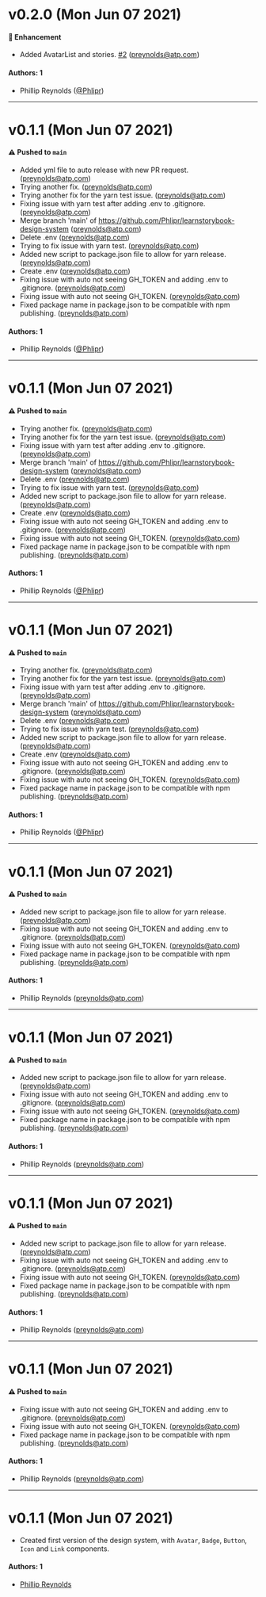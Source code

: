 # v0.2.0 (Mon Jun 07 2021)

#### 🚀 Enhancement

- Added AvatarList and stories. [#2](https://github.com/Phlipr/learnstorybook-design-system/pull/2) (preynolds@atp.com)

#### Authors: 1

- Phillip Reynolds ([@Phlipr](https://github.com/Phlipr))

---

# v0.1.1 (Mon Jun 07 2021)

#### ⚠️ Pushed to `main`

- Added yml file to auto release with new PR request. (preynolds@atp.com)
- Trying another fix. (preynolds@atp.com)
- Trying another fix for the yarn test issue. (preynolds@atp.com)
- Fixing issue with yarn test after adding .env to .gitignore. (preynolds@atp.com)
- Merge branch 'main' of https://github.com/Phlipr/learnstorybook-design-system (preynolds@atp.com)
- Delete .env (preynolds@atp.com)
- Trying to fix issue with yarn test. (preynolds@atp.com)
- Added new script to package.json file to allow for yarn release. (preynolds@atp.com)
- Create .env (preynolds@atp.com)
- Fixing issue with auto not seeing GH_TOKEN and adding .env to .gitignore. (preynolds@atp.com)
- Fixing issue with auto not seeing GH_TOKEN. (preynolds@atp.com)
- Fixed package name in package.json to be compatible with npm publishing. (preynolds@atp.com)

#### Authors: 1

- Phillip Reynolds ([@Phlipr](https://github.com/Phlipr))

---

# v0.1.1 (Mon Jun 07 2021)

#### ⚠️ Pushed to `main`

- Trying another fix. (preynolds@atp.com)
- Trying another fix for the yarn test issue. (preynolds@atp.com)
- Fixing issue with yarn test after adding .env to .gitignore. (preynolds@atp.com)
- Merge branch 'main' of https://github.com/Phlipr/learnstorybook-design-system (preynolds@atp.com)
- Delete .env (preynolds@atp.com)
- Trying to fix issue with yarn test. (preynolds@atp.com)
- Added new script to package.json file to allow for yarn release. (preynolds@atp.com)
- Create .env (preynolds@atp.com)
- Fixing issue with auto not seeing GH_TOKEN and adding .env to .gitignore. (preynolds@atp.com)
- Fixing issue with auto not seeing GH_TOKEN. (preynolds@atp.com)
- Fixed package name in package.json to be compatible with npm publishing. (preynolds@atp.com)

#### Authors: 1

- Phillip Reynolds ([@Phlipr](https://github.com/Phlipr))

---

# v0.1.1 (Mon Jun 07 2021)

#### ⚠️ Pushed to `main`

- Trying another fix. (preynolds@atp.com)
- Trying another fix for the yarn test issue. (preynolds@atp.com)
- Fixing issue with yarn test after adding .env to .gitignore. (preynolds@atp.com)
- Merge branch 'main' of https://github.com/Phlipr/learnstorybook-design-system (preynolds@atp.com)
- Delete .env (preynolds@atp.com)
- Trying to fix issue with yarn test. (preynolds@atp.com)
- Added new script to package.json file to allow for yarn release. (preynolds@atp.com)
- Create .env (preynolds@atp.com)
- Fixing issue with auto not seeing GH_TOKEN and adding .env to .gitignore. (preynolds@atp.com)
- Fixing issue with auto not seeing GH_TOKEN. (preynolds@atp.com)
- Fixed package name in package.json to be compatible with npm publishing. (preynolds@atp.com)

#### Authors: 1

- Phillip Reynolds ([@Phlipr](https://github.com/Phlipr))

---

# v0.1.1 (Mon Jun 07 2021)

#### ⚠️ Pushed to `main`

- Added new script to package.json file to allow for yarn release. (preynolds@atp.com)
- Fixing issue with auto not seeing GH_TOKEN and adding .env to .gitignore. (preynolds@atp.com)
- Fixing issue with auto not seeing GH_TOKEN. (preynolds@atp.com)
- Fixed package name in package.json to be compatible with npm publishing. (preynolds@atp.com)

#### Authors: 1

- Phillip Reynolds (preynolds@atp.com)

---

# v0.1.1 (Mon Jun 07 2021)

#### ⚠️ Pushed to `main`

- Added new script to package.json file to allow for yarn release. (preynolds@atp.com)
- Fixing issue with auto not seeing GH_TOKEN and adding .env to .gitignore. (preynolds@atp.com)
- Fixing issue with auto not seeing GH_TOKEN. (preynolds@atp.com)
- Fixed package name in package.json to be compatible with npm publishing. (preynolds@atp.com)

#### Authors: 1

- Phillip Reynolds (preynolds@atp.com)

---

# v0.1.1 (Mon Jun 07 2021)

#### ⚠️ Pushed to `main`

- Added new script to package.json file to allow for yarn release. (preynolds@atp.com)
- Fixing issue with auto not seeing GH_TOKEN and adding .env to .gitignore. (preynolds@atp.com)
- Fixing issue with auto not seeing GH_TOKEN. (preynolds@atp.com)
- Fixed package name in package.json to be compatible with npm publishing. (preynolds@atp.com)

#### Authors: 1

- Phillip Reynolds (preynolds@atp.com)

---

# v0.1.1 (Mon Jun 07 2021)

#### ⚠️ Pushed to `main`

- Fixing issue with auto not seeing GH_TOKEN and adding .env to .gitignore. (preynolds@atp.com)
- Fixing issue with auto not seeing GH_TOKEN. (preynolds@atp.com)
- Fixed package name in package.json to be compatible with npm publishing. (preynolds@atp.com)

#### Authors: 1

- Phillip Reynolds (preynolds@atp.com)

---

# v0.1.1 (Mon Jun 07 2021)

- Created first version of the design system, with `Avatar`, `Badge`, `Button`, `Icon` and `Link` components.

#### Authors: 1

- [Phillip Reynolds](https://github.com/Phlipr)
